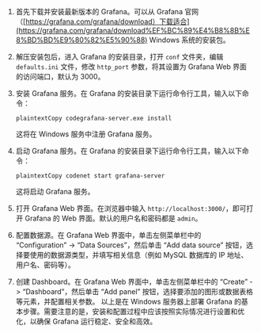 
1.  首先下载并安装最新版本的 Grafana。可以从 Grafana 官网（[https://grafana.com/grafana/download）下载适合](https://grafana.com/grafana/download%EF%BC%89%E4%B8%8B%E8%BD%BD%E9%80%82%E5%90%88) Windows 系统的安装包。
2.  解压安装包后，进入 Grafana 的安装目录，打开 `conf` 文件夹，编辑 `defaults.ini` 文件，修改 `http_port` 参数，将其设置为 Grafana Web 界面的访问端口，默认为 3000。
3.  安装 Grafana 服务。在 Grafana 的安装目录下运行命令行工具，输入以下命令：
    
    ```
    plaintextCopy codegrafana-server.exe install
    ```
    
    这将在 Windows 服务中注册 Grafana 服务。
4.  启动 Grafana 服务。在 Grafana 的安装目录下运行命令行工具，输入以下命令：
    
    ```
    plaintextCopy codenet start grafana-server
    ```
    
    这将启动 Grafana 服务。
5.  打开 Grafana Web 界面。在浏览器中输入 `http://localhost:3000/`，即可打开 Grafana 的 Web 界面。默认的用户名和密码都是 `admin`。
6.  配置数据源。在 Grafana Web 界面中，单击左侧菜单栏中的 “Configuration” -> “Data Sources”，然后单击 “Add data source” 按钮，选择要使用的数据源类型，并填写相关信息（例如 MySQL 数据库的 IP 地址、用户名、密码等）。
7.  创建 Dashboard。在 Grafana Web 界面中，单击左侧菜单栏中的 “Create” -> “Dashboard”，然后单击 “Add panel” 按钮，选择要添加的图形或数据表格等元素，并配置相关参数。 以上是在 Windows 服务器上部署 Grafana 的基本步骤。需要注意的是，安装和配置过程中应该按照实际情况进行设置和优化，以确保 Grafana 运行稳定、安全和高效。
